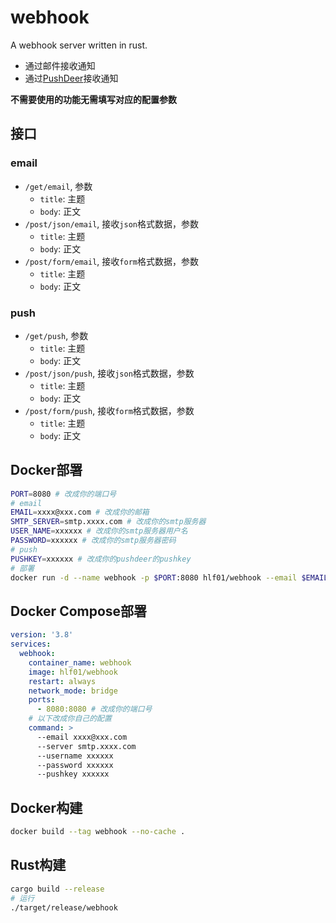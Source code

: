 # webhook
A webhook server written in rust.

- 通过邮件接收通知
- 通过[PushDeer](https://github.com/easychen/pushdeer)接收通知

**不需要使用的功能无需填写对应的配置参数**

## 接口
### email
- `/get/email`, 参数
    - `title`: 主题
    - `body`: 正文
- `/post/json/email`, 接收`json`格式数据，参数
    - `title`: 主题
    - `body`: 正文
- `/post/form/email`, 接收`form`格式数据，参数
    - `title`: 主题
    - `body`: 正文

### push
- `/get/push`, 参数
    - `title`: 主题
    - `body`: 正文
- `/post/json/push`, 接收`json`格式数据，参数
    - `title`: 主题
    - `body`: 正文
- `/post/form/push`, 接收`form`格式数据，参数
    - `title`: 主题
    - `body`: 正文

## Docker部署
```sh
PORT=8080 # 改成你的端口号
# email
EMAIL=xxxx@xxx.com # 改成你的邮箱
SMTP_SERVER=smtp.xxxx.com # 改成你的smtp服务器
USER_NAME=xxxxxx # 改成你的smtp服务器用户名
PASSWORD=xxxxxx # 改成你的smtp服务器密码
# push
PUSHKEY=xxxxxx # 改成你的pushdeer的pushkey
# 部署
docker run -d --name webhook -p $PORT:8080 hlf01/webhook --email $EMAIL --server $SMTP_SERVER --username $USER_NAME --password $PASSWORD --pushkey $PUSHKEY
```

## Docker Compose部署
```yml
version: '3.8'
services:
  webhook:
    container_name: webhook
    image: hlf01/webhook
    restart: always
    network_mode: bridge
    ports:
      - 8080:8080 # 改成你的端口号
    # 以下改成你自己的配置
    command: >
      --email xxxx@xxx.com
      --server smtp.xxxx.com
      --username xxxxxx
      --password xxxxxx
      --pushkey xxxxxx
```

## Docker构建
```sh
docker build --tag webhook --no-cache .
```

## Rust构建
```sh
cargo build --release
# 运行
./target/release/webhook
```
